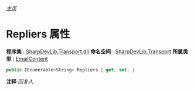 ###### [主页](./Index.md "主页")
# Repliers 属性
**程序集** : [SharpDevLib.Transport.dll](./SharpDevLib.Transport.assembly.md "SharpDevLib.Transport.dll")
**命名空间** : [SharpDevLib.Transport](./SharpDevLib.Transport.namespace.md "SharpDevLib.Transport")
**所属类型** : [EmailContent](./SharpDevLib.Transport.EmailContent.md "EmailContent")
``` csharp
public IEnumerable<String> Repliers { get; set; }
```
**注释**
*回复人*

